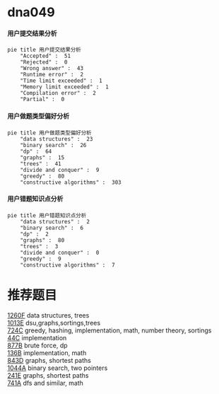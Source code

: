 # dna049

<!-- tabs:start -->



#### **用户提交结果分析**

```mermaid
pie title 用户提交结果分析
    "Accepted" :  51
    "Rejected" :  0
    "Wrong answer" :  43
    "Runtime error" :  2
    "Time limit exceeded" :  1
    "Memory limit exceeded" :  1
    "Compilation error" :  2
    "Partial" :  0
```

#### **用户做题类型偏好分析**

```mermaid
pie title 用户做题类型偏好分析
    "data structures" :  23
    "binary search" :  26
    "dp" :  64
    "graphs" :  15
    "trees" :  41
    "divide and conquer" :  9
    "greedy" :  80
    "constructive algorithms" :  303
```
#### **用户错题知识点分析**

```mermaid
pie title 用户错题知识点分析
    "data structures" :  2
    "binary search" :  6
    "dp" :  2
    "graphs" :  80
    "trees" :  3
    "divide and conquer" :  0
    "greedy" :  9
    "constructive algorithms" :  7
```



<!-- tabs:end -->
# 推荐题目
[1260F](https://codeforces.com/contest/1260/problem/F)		data structures,
                        trees		  
[1013E](https://codeforces.com/contest/1013/problem/E)		dsu,graphs,sortings,trees		  
[724C](https://codeforces.com/contest/724/problem/C)		greedy,
                        hashing,
                        implementation,
                        math,
                        number theory,
                        sortings		  
[44C](https://codeforces.com/contest/44/problem/C)		implementation		  
[877B](https://codeforces.com/contest/877/problem/B)		brute force,
                        dp		  
[136B](https://codeforces.com/contest/136/problem/B)		implementation,
                        math		  
[843D](https://codeforces.com/contest/843/problem/D)		graphs,
                        shortest paths		  
[1044A](https://codeforces.com/contest/1044/problem/A)		binary search,
                        two pointers		  
[241E](https://codeforces.com/contest/241/problem/E)		graphs,
                        shortest paths		  
[741A](https://codeforces.com/contest/741/problem/A)		dfs and similar,
                        math		  
